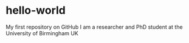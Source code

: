 # hello-world
My first repository on GitHub
I am a researcher and PhD student at the University of Birmingham UK

